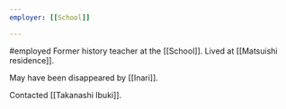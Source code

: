 ```yaml
---
employer: [[School]]

---
```

#employed
Former history teacher at the [[School]].
Lived at [[Matsuishi residence]].

May have been disappeared by [[Inari]].

Contacted [[Takanashi Ibuki]].